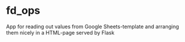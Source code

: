 # fd_ops
App for reading out values from Google Sheets-template and arranging them nicely in a HTML-page served by Flask
